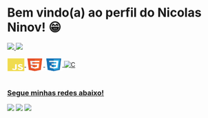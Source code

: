 <h1> Bem vindo(a) ao perfil do Nicolas Ninov! 😁 </h1>

<div>
  <a href="https://github.com/nicolas-ninov">
  <img height="180em" src="https://github-readme-stats.vercel.app/api?username=nicolas-ninov&show_icons=true&theme=tokyonight&include_all_commits=true&count_private=true"/>
  <img height="180em" src="https://github-readme-stats.vercel.app/api/top-langs/?username=nicolas-ninov&layout=compact&langs_count=6&theme=tokyonight"/>
</div>
    
<div style="display: inline_block"><br>
  <img align="center" alt="Js" height="30" width="40" src="https://raw.githubusercontent.com/devicons/devicon/master/icons/javascript/javascript-plain.svg">
  <img align="center" alt="HTML" height="30" width="40" src="https://raw.githubusercontent.com/devicons/devicon/master/icons/html5/html5-original.svg">
  <img align="center" alt="CSS" height="30" width="40" src="https://raw.githubusercontent.com/devicons/devicon/master/icons/css3/css3-original.svg">
  <img align="center" alt="C" height="30" width="40" src="https://cdn.jsdelivr.net/gh/devicons/devicon/icons/c/c-original.svg" />    
</div>
 
 <br>
 
  ### Segue minhas redes abaixo!
 
<div> 
  
  <a href="https://www.instagram.com/nico_ninoff/" target="_blank"><img src="https://img.shields.io/badge/-Instagram-%23E4405F?style=for-the-badge&logo=instagram&logoColor=white" target="_blank"></a>
  <a href="https://www.linkedin.com/in/nicolas-ninov-245354226/" target="_blank"><img src="https://img.shields.io/badge/-LinkedIn-%230077B5?style=for-the-badge&logo=linkedin&logoColor=white" target="_blank"></a> 
  <a href="https://www.facebook.com/nicolas.ninov/" target="_blank"><img src="https://img.shields.io/badge/-Facebook-%230077B5?style=for-the-badge&logo=facebook&logoColor=white" target="_blank"></a>
</div>
